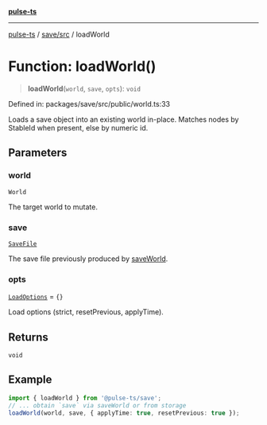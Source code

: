 [**pulse-ts**](../../../README.md)

***

[pulse-ts](../../../README.md) / [save/src](../README.md) / loadWorld

# Function: loadWorld()

> **loadWorld**(`world`, `save`, `opts`): `void`

Defined in: packages/save/src/public/world.ts:33

Loads a save object into an existing world in-place.
Matches nodes by StableId when present, else by numeric id.

## Parameters

### world

`World`

The target world to mutate.

### save

[`SaveFile`](../type-aliases/SaveFile.md)

The save file previously produced by [saveWorld](saveWorld.md).

### opts

[`LoadOptions`](../interfaces/LoadOptions.md) = `{}`

Load options (strict, resetPrevious, applyTime).

## Returns

`void`

## Example

```ts
import { loadWorld } from '@pulse-ts/save';
// ... obtain `save` via saveWorld or from storage
loadWorld(world, save, { applyTime: true, resetPrevious: true });
```

